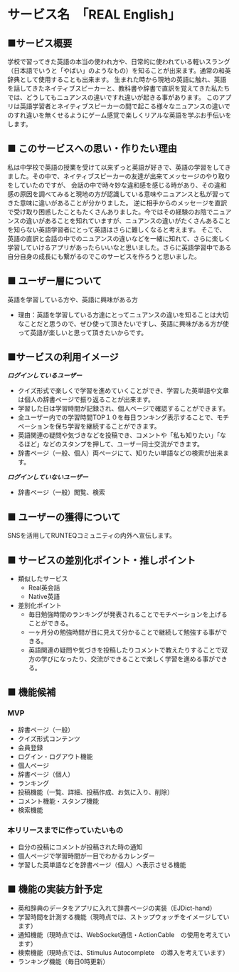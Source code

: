 # サービス名　「REAL English」

## ■サービス概要
学校で習ってきた英語の本当の使われ方や、日常的に使われている軽いスラング（日本語でいうと「やばい」のようなもの）を知ることが出来ます。通常の和英辞典として使用することも出来ます。
生まれた時から現地の英語に触れ、英語を話してきたネイティブスピーカーと、教科書や辞書で直訳を覚えてきた私たちでは、どうしてもニュアンスの違いですれ違いが起きる事があります。
このアプリは英語学習者とネイティブスピーカーの間で起こる様々なニュアンスの違いでのすれ違いを無くせるようにゲーム感覚で楽しくリアルな英語を学ぶお手伝いをします。

## ■ このサービスへの思い・作りたい理由
私は中学校で英語の授業を受けて以来ずっと英語が好きで、英語の学習をしてきました。その中で、ネイティブスピーカーの友達が出来てメッセージのやり取りをしていたのですが、
会話の中で時々妙な違和感を感じる時があり、その違和感の原因を調べてみると現地の方が認識している意味やニュアンスと私が習ってきた意味に違いがあることが分かりました。
逆に相手からのメッセージを直訳で受け取り困惑したこともたくさんありました。今ではその経験のお陰でニュアンスの違いがあることを知れていますが、ニュアンスの違いがたくさんあることを知らない英語学習者にとって英語はさらに難しくなると考えます。
そこで、英語の直訳と会話の中でのニュアンスの違いなどを一緒に知れて、さらに楽しく学習していけるアプリがあったらいいなと思いました。さらに英語学習中である自分自身の成長にも繋がるのでこのサービスを作ろうと思いました。

## ■ ユーザー層について
英語を学習している方や、英語に興味がある方
- 理由：英語を学習している方達にとってニュアンスの違いを知ることは大切なことだと思うので、ぜひ使って頂きたいですし、英語に興味がある方が使って英語が楽しいと思って頂きたいからです。

## ■サービスの利用イメージ
***ログインしているユーザー***
- クイズ形式で楽しくで学習を進めていくことができ、学習した英単語や文章は個人の辞書ページで振り返ることが出来ます。
- 学習した日は学習時間が記録され、個人ページで確認することができます。
- 全ユーザー内での学習時間TOP１０を毎日ランキング表示することで、モチベーションを保ち学習を継続することができます。
- 英語関連の疑問や気づきなどを投稿でき、コメントや「私も知りたい」「なるほど」などのスタンプを押して、ユーザー同士交流ができます。
- 辞書ページ（一般、個人）両ページにて、知りたい単語などの検索が出来ます。
  
***ログインしていないユーザー***
- 辞書ページ（一般）閲覧、検索

## ■ ユーザーの獲得について
 SNSを活用してRUNTEQコミュニティの内外へ宣伝します。
 
## ■ サービスの差別化ポイント・推しポイント
- 類似したサービス
  - Real英会話
  - Native英語
- 差別化ポイント
  - 毎日勉強時間のランキングが発表されることでモチベーションを上げることができる。
  - 一ヶ月分の勉強時間が目に見えて分かることで継続して勉強する事ができる。
  - 英語関連の疑問や気づきを投稿したりコメントで教えたりすることで双方の学びになったり、交流ができることで楽しく学習を進める事ができる。

## ■ 機能候補
### MVP
- 辞書ページ（一般）
- クイズ形式コンテンツ
- 会員登録
- ログイン・ログアウト機能
- 個人ページ
- 辞書ページ（個人）
- ランキング
- 投稿機能（一覧、詳細、投稿作成、お気に入り、削除）
- コメント機能・スタンプ機能
- 検索機能
### 本リリースまでに作っていたいもの
- 自分の投稿にコメントが投稿された時の通知
- 個人ページで学習時間が一目でわかるカレンダー
- 学習した英単語などを辞書ページ（個人）へ表示させる機能

## ■ 機能の実装方針予定
- 英和辞典のデータをアプリに入れて辞書ページの実装（EJDict-hand）
- 学習時間を計測する機能（現時点では、ストップウォッチをイメージしています）
- 通知機能（現時点では、WebSocket通信・ActionCable　の使用を考えています）
- 検索機能（現時点では、Stimulus Autocomplete　の導入を考えています）
- ランキング機能（毎日0時更新）
